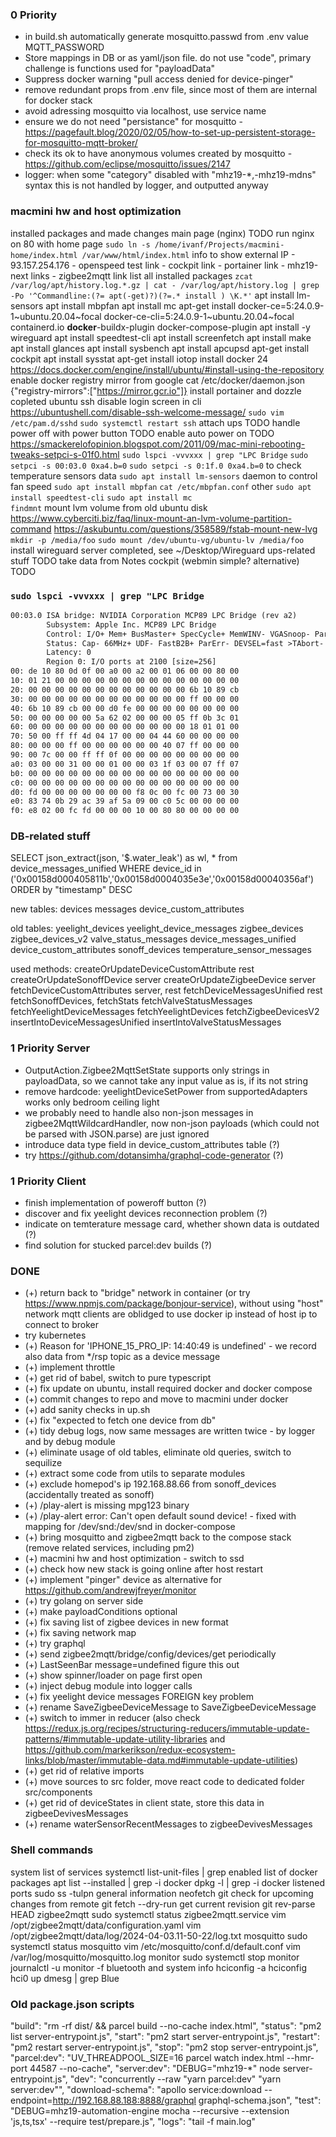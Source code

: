 
### 0 Priority

- in build.sh automatically generate mosquitto.passwd from .env value MQTT_PASSWORD
- Store mappings in DB or as yaml/json file. do not use "code", primary challenge is functions used for "payloadData"
- Suppress docker warning "pull access denied for device-pinger"
- remove redundant props from .env file, since most of them are internal for docker stack
- avoid adressing mosquitto via localhost, use service name
- ensure we do not need "persistance" for mosquitto - https://pagefault.blog/2020/02/05/how-to-set-up-persistent-storage-for-mosquitto-mqtt-broker/
- check its ok to have anonymous volumes created by mosquitto - https://github.com/eclipse/mosquitto/issues/2147
- logger: when some "category" disabled with "mhz19-*,-mhz19-mdns" syntax this is not handled by logger, and outputted anyway

### macmini hw and host optimization

installed packages and made changes
    main page (nginx)
        TODO run nginx on 80 with home page
        `sudo ln -s /home/ivanf/Projects/macmini-home/index.html /var/www/html/index.html`
        info to show external IP
            - 93.157.254.176
            - openspeed test link
            - cockpit link
            - portainer link
            - mhz19-next links
            - zigbee2mqtt link
    list all installed packages
        `zcat /var/log/apt/history.log.*.gz | cat - /var/log/apt/history.log | grep -Po '^Commandline:(?= apt(-get)?)(?=.* install ) \K.*'`
            apt install lm-sensors
            apt install mbpfan
            apt install mc
            apt-get install docker-ce=5:24.0.9-1~ubuntu.20.04~focal docker-ce-cli=5:24.0.9-1~ubuntu.20.04~focal containerd.io **docker**-buildx-plugin docker-compose-plugin
            apt install -y wireguard
            apt install speedtest-cli
            apt install screenfetch
            apt install make
            apt install glances
            apt install sysbench
            apt install apcupsd
            apt-get install cockpit
            apt install sysstat
            apt-get install iotop
    install docker 24
        https://docs.docker.com/engine/install/ubuntu/#install-using-the-repository
    enable docker registry mirror from google
        cat /etc/docker/daemon.json
        {"registry-mirrors":["https://mirror.gcr.io"]}
    install portainer and dozzle
        copleted
    ubuntu ssh disable login screen in cli
        https://ubuntushell.com/disable-ssh-welcome-message/
        `sudo vim /etc/pam.d/sshd`
        `sudo systemctl restart ssh`
    attach ups
        TODO
    handle power off with power button
        TODO
    enable auto power on
        TODO
        https://smackerelofopinion.blogspot.com/2011/09/mac-mini-rebooting-tweaks-setpci-s-01f0.html
        `sudo lspci -vvvxxx | grep "LPC Bridge`
        `sudo setpci -s 00:03.0 0xa4.b=0`
        `sudo setpci -s 0:1f.0 0xa4.b=0`
    to check temperature sensors data
        `sudo apt install lm-sensors`
    daemon to control fan speed
        `sudo apt install mbpfan` 
        `cat /etc/mbpfan.conf`
    other
        `sudo apt install speedtest-cli`
        `sudo apt install mc`   
        `findmnt`
    mount lvm volume from old ubuntu disk
        https://www.cyberciti.biz/faq/linux-mount-an-lvm-volume-partition-command
        https://askubuntu.com/questions/358589/fstab-mount-new-lvg
        `mkdir -p /media/foo`
        `sudo mount /dev/ubuntu-vg/ubuntu-lv /media/foo`
    install wireguard server
        completed, see ~/Desktop/Wireguard
    ups-related stuff
        TODO take data from Notes
    cockpit (webmin simple? alternative)
        TODO

### `sudo lspci -vvvxxx | grep "LPC Bridge`
```txt
00:03.0 ISA bridge: NVIDIA Corporation MCP89 LPC Bridge (rev a2)
        Subsystem: Apple Inc. MCP89 LPC Bridge
        Control: I/O+ Mem+ BusMaster+ SpecCycle+ MemWINV- VGASnoop- ParErr- Stepping- SERR- FastB2B- DisINTx-
        Status: Cap- 66MHz+ UDF- FastB2B+ ParErr- DEVSEL=fast >TAbort- <TAbort- <MAbort- >SERR- <PERR- INTx-
        Latency: 0
        Region 0: I/O ports at 2100 [size=256]
00: de 10 80 0d 0f 00 a0 00 a2 00 01 06 00 00 80 00
10: 01 21 00 00 00 00 00 00 00 00 00 00 00 00 00 00
20: 00 00 00 00 00 00 00 00 00 00 00 00 6b 10 89 cb
30: 00 00 00 00 00 00 00 00 00 00 00 00 ff 00 00 00
40: 6b 10 89 cb 00 00 d0 fe 00 00 00 00 00 00 00 00
50: 00 00 00 00 00 5a 62 02 00 00 00 05 ff 0b 3c 01
60: 00 00 00 00 00 00 00 00 00 00 00 00 18 01 01 00
70: 50 00 ff ff 4d 04 17 00 00 04 44 60 00 00 00 00
80: 00 00 00 ff 00 00 00 00 00 00 40 07 ff 00 00 00
90: 00 7c 00 00 ff ff 0f 00 00 00 00 00 00 00 00 00
a0: 03 00 00 31 00 00 01 00 00 03 1f 03 00 07 ff 07
b0: 00 00 00 00 00 00 00 00 00 00 00 00 00 00 00 00
c0: 00 00 00 00 00 00 00 00 00 00 00 00 00 00 00 00
d0: fd 00 00 00 00 00 00 00 f8 0c 00 fc 00 73 00 30
e0: 83 74 0b 29 ac 39 af 5a 09 00 c0 5c 00 00 00 00
f0: e8 02 00 fc fd 00 00 00 10 00 80 80 00 00 00 00
```

### DB-related stuff

SELECT json_extract(json, '$.water_leak') as wl, * from device_messages_unified WHERE device_id in ('0x00158d000405811b','0x00158d0004035e3e','0x00158d00040356af') ORDER by "timestamp" DESC 

new tables:
    devices
    messages
    device_custom_attributes

old tables:
    yeelight_devices
    yeelight_device_messages
    zigbee_devices
    zigbee_devices_v2
    valve_status_messages
    device_messages_unified
    device_custom_attributes
    sonoff_devices
    temperature_sensor_messages

used methods:
    createOrUpdateDeviceCustomAttribute rest
    createOrUpdateSonoffDevice server
    createOrUpdateZigbeeDevice server
    fetchDeviceCustomAttributes server, rest
    fetchDeviceMessagesUnified rest
    fetchSonoffDevices,
    fetchStats
    fetchValveStatusMessages
    fetchYeelightDeviceMessages
    fetchYeelightDevices
    fetchZigbeeDevicesV2
    insertIntoDeviceMessagesUnified
    insertIntoValveStatusMessages

### 1 Priority Server
- OutputAction.Zigbee2MqttSetState supports only strings in payloadData, so we cannot take any input value as is, if its not string
- remove hardcode: yeelightDeviceSetPower from supportedAdapters works only bedroom ceiling light
- we probably need to handle also non-json messages in zigbee2MqttWildcardHandler, now non-json payloads (which could not be parsed with JSON.parse) are just ignored
- introduce data type field in device_custom_attributes table (?)
- try https://github.com/dotansimha/graphql-code-generator (?)

### 1 Priority Client
- finish implementation of poweroff button (?)
- discover and fix yeelight devices reconnection problem (?)
- indicate on temterature message card, whether shown data is outdated (?)
- find solution for stucked parcel:dev builds (?)

### DONE
- (+) return back to "bridge" network in container (or try https://www.npmjs.com/package/bonjour-service), without using "host" network mqtt clients are oblidged to use docker ip instead of host ip to connect to broker
- try kubernetes
- (+) Reason for 'IPHONE_15_PRO_IP: 14:40:49 is undefined' - we record also data from */rsp topic as a device message
- (+) implement throttle
- (+) get rid of babel, switch to pure typescript
- (+) fix update on ubuntu, install required docker and docker compose
- (+) commit changes to repo and move to macmini under docker
- (+) add sanity checks in up.sh
- (+) fix "expected to fetch one device from db"
- (+) tidy debug logs, now same messages are written twice - by logger and by debug module
- (+) eliminate usage of old tables, eliminate old queries, switch to sequilize
- (+) extract some code from utils to separate modules
- (+) exclude homepod's ip 192.168.88.66 from sonoff_devices (accidentally treated as sonoff)
- (+) /play-alert is missing mpg123 binary
- (+) /play-alert error: Can't open default sound device! - fixed with mapping for /dev/snd:/dev/snd in docker-compose
- (+) bring mosquitto and zigbee2mqtt back to the compose stack (remove related services, including pm2)
- (+) macmini hw and host optimization - switch to ssd
- (+) check how new stack is going online after host restart
- (+) implement "pinger" device as alternative for https://github.com/andrewjfreyer/monitor
- (+) try golang on server side
- (+) make payloadConditions optional
- (+) fix saving list of zigbee devices in new format
- (+) fix saving network map
- (+) try graphql
- (+) send zigbee2mqtt/bridge/config/devices/get periodically
- (+) LastSeenBar message=undefined figure this out
- (+) show spinner/loader on page first open
- (+) inject debug module into logger calls
- (+) fix yeelight device messages FOREIGN key problem
- (+) rename SaveZigbeeDeviceMessage to SaveZigbeeDeviceMessage
- (+) switch to immer in reducer (also check https://redux.js.org/recipes/structuring-reducers/immutable-update-patterns/#immutable-update-utility-libraries and https://github.com/markerikson/redux-ecosystem-links/blob/master/immutable-data.md#immutable-update-utilities)
- (+) get rid of relative imports
- (+) move sources to src folder, move react code to dedicated folder src/components
- (+) get rid of deviceStates in client state, store this data in zigbeeDevivesMessages
- (+) rename waterSensorRecentMessages to zigbeeDevivesMessages

### Shell commands
system
    list of services
        systemctl list-unit-files | grep enabled
    list of docker packages
        apt list --installed | grep -i docker
        dpkg -l | grep -i docker
    listened ports
        sudo ss -tulpn
    general information
        neofetch
git
    check for upcoming changes from remote
        git fetch --dry-run
    get current revision
        git rev-parse HEAD
zigbee2mqtt
    sudo systemctl status zigbee2mqtt.service
    vim /opt/zigbee2mqtt/data/configuration.yaml
    vim /opt/zigbee2mqtt/data/log/2024-04-03.11-50-22/log.txt
mosquitto
    sudo systemctl status mosquitto
    vim /etc/mosquitto/conf.d/default.conf
    vim /var/log/mosquitto/mosquitto.log
monitor
    sudo systemctl stop monitor
    journalctl -u monitor -f
bluetooth and system info
    hciconfig -a
    hciconfig hci0 up
    dmesg | grep Blue

### Old package.json scripts
"build": "rm -rf dist/ && parcel build --no-cache index.html",
"status": "pm2 list server-entrypoint.js",
"start": "pm2 start server-entrypoint.js",
"restart": "pm2 restart server-entrypoint.js",
"stop": "pm2 stop server-entrypoint.js",
"parcel:dev": "UV_THREADPOOL_SIZE=16 parcel watch index.html --hmr-port 44587 --no-cache",
"server:dev": "DEBUG=\"mhz19-*\" node server-entrypoint.js",
"dev": "concurrently --raw \"yarn parcel:dev\" \"yarn server:dev\"",
"download-schema": "apollo service:download --endpoint=http://192.168.88.188:8888/graphql graphql-schema.json",
"test": "DEBUG=mhz19-automation-engine mocha --recursive --extension 'js,ts,tsx' --require test/prepare.js",
"logs": "tail -f main.log"
